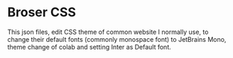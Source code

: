 # Broser CSS
This json files, edit CSS theme of common website I normally use, to change their default fonts (commonly monospace font) to JetBrains Mono, 
theme change of colab and setting Inter as Default font.